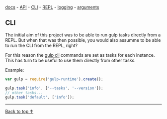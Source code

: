 [docs](./README.md) -
[API](./API.md) -
[CLI](./CLI.md) -
[REPL](./REPL.md) -
[logging](./logging.md) -
[arguments](./arguments.md)

## CLI

The initial aim of this project was to be able to run gulp tasks directly from a  REPL. But when that was then possible, you would also assumme to be able to run the CLI from the REPL, right?

For this reason the [gulp cli](https://github.com/gulpjs/gulp/blob/master/docs/CLI.md) commands are set as tasks for each instance. This has turn to be useful to use them directly from other tasks.

Example:

```js
var gulp = require('gulp-runtime').create();

gulp.task('info', ['--tasks', '--version']);
// other tasks...
gulp.task('default', ['info']);
```

---
[Back to top ↑](#)
